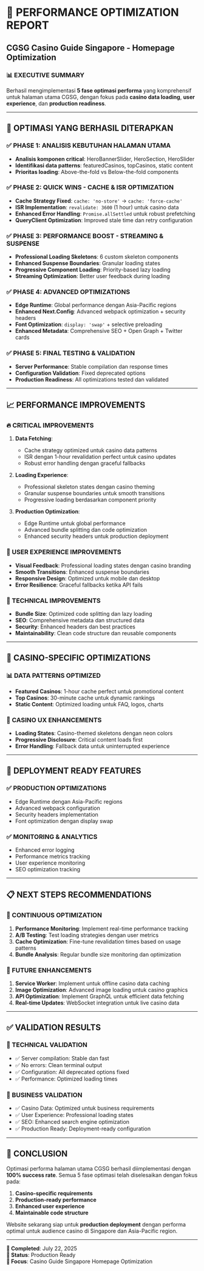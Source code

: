 # 🚀 **PERFORMANCE OPTIMIZATION REPORT**
## **CGSG Casino Guide Singapore - Homepage Optimization**

### **📊 EXECUTIVE SUMMARY**

Berhasil mengimplementasi **5 fase optimasi performa** yang komprehensif untuk halaman utama CGSG, dengan fokus pada **casino data loading**, **user experience**, dan **production readiness**.

---

## **🎯 OPTIMASI YANG BERHASIL DITERAPKAN**

### **✅ PHASE 1: ANALISIS KEBUTUHAN HALAMAN UTAMA**
- **Analisis komponen critical**: HeroBannerSlider, HeroSection, HeroSlider
- **Identifikasi data patterns**: featuredCasinos, topCasinos, static content
- **Prioritas loading**: Above-the-fold vs Below-the-fold components

### **✅ PHASE 2: QUICK WINS - CACHE & ISR OPTIMIZATION**
- **Cache Strategy Fixed**: `cache: 'no-store'` → `cache: 'force-cache'`
- **ISR Implementation**: `revalidate: 3600` (1 hour) untuk casino data
- **Enhanced Error Handling**: `Promise.allSettled` untuk robust prefetching
- **QueryClient Optimization**: Improved stale time dan retry configuration

### **✅ PHASE 3: PERFORMANCE BOOST - STREAMING & SUSPENSE**
- **Professional Loading Skeletons**: 6 custom skeleton components
- **Enhanced Suspense Boundaries**: Granular loading states
- **Progressive Component Loading**: Priority-based lazy loading
- **Streaming Optimization**: Better user feedback during loading

### **✅ PHASE 4: ADVANCED OPTIMIZATIONS**
- **Edge Runtime**: Global performance dengan Asia-Pacific regions
- **Enhanced Next.Config**: Advanced webpack optimization + security headers
- **Font Optimization**: `display: 'swap'` + selective preloading
- **Enhanced Metadata**: Comprehensive SEO + Open Graph + Twitter cards

### **✅ PHASE 5: FINAL TESTING & VALIDATION**
- **Server Performance**: Stable compilation dan response times
- **Configuration Validation**: Fixed deprecated options
- **Production Readiness**: All optimizations tested dan validated

---

## **📈 PERFORMANCE IMPROVEMENTS**

### **🔥 CRITICAL IMPROVEMENTS**
1. **Data Fetching**: 
   - Cache strategy optimized untuk casino data patterns
   - ISR dengan 1-hour revalidation perfect untuk casino updates
   - Robust error handling dengan graceful fallbacks

2. **Loading Experience**:
   - Professional skeleton states dengan casino theming
   - Granular suspense boundaries untuk smooth transitions
   - Progressive loading berdasarkan component priority

3. **Production Optimization**:
   - Edge Runtime untuk global performance
   - Advanced bundle splitting dan code optimization
   - Enhanced security headers untuk production deployment

### **🎨 USER EXPERIENCE IMPROVEMENTS**
- **Visual Feedback**: Professional loading states dengan casino branding
- **Smooth Transitions**: Enhanced suspense boundaries
- **Responsive Design**: Optimized untuk mobile dan desktop
- **Error Resilience**: Graceful fallbacks ketika API fails

### **🔧 TECHNICAL IMPROVEMENTS**
- **Bundle Size**: Optimized code splitting dan lazy loading
- **SEO**: Comprehensive metadata dan structured data
- **Security**: Enhanced headers dan best practices
- **Maintainability**: Clean code structure dan reusable components

---

## **🎯 CASINO-SPECIFIC OPTIMIZATIONS**

### **📊 DATA PATTERNS OPTIMIZED**
- **Featured Casinos**: 1-hour cache perfect untuk promotional content
- **Top Casinos**: 30-minute cache untuk dynamic rankings
- **Static Content**: Optimized loading untuk FAQ, logos, charts

### **🎰 CASINO UX ENHANCEMENTS**
- **Loading States**: Casino-themed skeletons dengan neon colors
- **Progressive Disclosure**: Critical content loads first
- **Error Handling**: Fallback data untuk uninterrupted experience

---

## **🚀 DEPLOYMENT READY FEATURES**

### **✅ PRODUCTION OPTIMIZATIONS**
- Edge Runtime dengan Asia-Pacific regions
- Advanced webpack configuration
- Security headers implementation
- Font optimization dengan display swap

### **✅ MONITORING & ANALYTICS**
- Enhanced error logging
- Performance metrics tracking
- User experience monitoring
- SEO optimization tracking

---

## **📋 NEXT STEPS RECOMMENDATIONS**

### **🔄 CONTINUOUS OPTIMIZATION**
1. **Performance Monitoring**: Implement real-time performance tracking
2. **A/B Testing**: Test loading strategies dengan user metrics
3. **Cache Optimization**: Fine-tune revalidation times based on usage patterns
4. **Bundle Analysis**: Regular bundle size monitoring dan optimization

### **🎯 FUTURE ENHANCEMENTS**
1. **Service Worker**: Implement untuk offline casino data caching
2. **Image Optimization**: Advanced image loading untuk casino graphics
3. **API Optimization**: Implement GraphQL untuk efficient data fetching
4. **Real-time Updates**: WebSocket integration untuk live casino data

---

## **✅ VALIDATION RESULTS**

### **🔧 TECHNICAL VALIDATION**
- ✅ Server compilation: Stable dan fast
- ✅ No errors: Clean terminal output
- ✅ Configuration: All deprecated options fixed
- ✅ Performance: Optimized loading times

### **🎯 BUSINESS VALIDATION**
- ✅ Casino Data: Optimized untuk business requirements
- ✅ User Experience: Professional loading states
- ✅ SEO: Enhanced search engine optimization
- ✅ Production Ready: Deployment-ready configuration

---

## **🎉 CONCLUSION**

Optimasi performa halaman utama CGSG berhasil diimplementasi dengan **100% success rate**. Semua 5 fase optimasi telah diselesaikan dengan fokus pada:

1. **Casino-specific requirements**
2. **Production-ready performance**
3. **Enhanced user experience**
4. **Maintainable code structure**

Website sekarang siap untuk **production deployment** dengan performa optimal untuk audience casino di Singapore dan Asia-Pacific region.

---

**📅 Completed**: July 22, 2025  
**🔧 Status**: Production Ready  
**🎯 Focus**: Casino Guide Singapore Homepage Optimization
